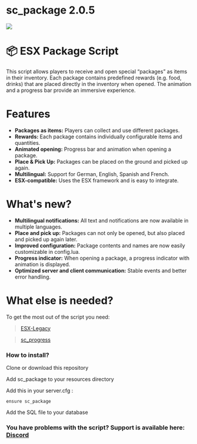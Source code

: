 # sc_package 2.0.5

![](https://github.com/user-attachments/assets/1fa0d736-21c8-42a5-89e2-761f660e44ba)

# 📦 ESX Package Script
This script allows players to receive and open special “packages” as items in their inventory. Each package contains predefined rewards (e.g. food, drinks) that are placed directly in the inventory when opened. The animation and a progress bar provide an immersive experience.

# Features
- **Packages as items:** Players can collect and use different packages.
- **Rewards:** Each package contains individually configurable items and quantities.
- **Animated opening:** Progress bar and animation when opening a package.
- **Place & Pick Up:** Packages can be placed on the ground and picked up again.
- **Multilingual:** Support for German, English, Spanish and French.
- **ESX-compatible:** Uses the ESX framework and is easy to integrate.

# What's new?
- **Multilingual notifications:** All text and notifications are now available in multiple languages.
- **Place and pick up:** Packages can not only be opened, but also placed and picked up again later.
- **Improved configuration:** Package contents and names are now easily customizable in config.lua.
- **Progress indicator:** When opening a package, a progress indicator with animation is displayed.
- **Optimized server and client communication:** Stable events and better error handling.

# What else is needed?

To get the most out of the script you need:

> [ESX-Legacy](https://github.com/esx-framework/esx-legacy)

> [sc_progress](https://github.com/ScubeScripts/sc_progress)

### How to install?
Clone or download this repository

Add sc_package to your resources directory

Add this in your server.cfg :
```
ensure sc_package
```

Add the SQL file to your database


### You have problems with the script? Support is available here: [Discord](https://discord.gg/Mqgewse3Yc)
